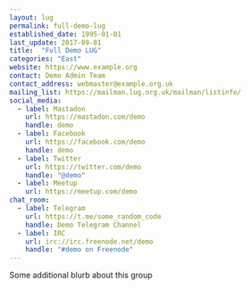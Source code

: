 ```yaml
---
layout: lug
permalink: full-demo-lug
established_date: 1995-01-01
last_update: 2017-09-01
title:  "Full Demo LUG"
categories: "East"
website: https://www.example.org
contact: Demo Admin Team
contact_address: webmaster@example.org.uk
mailing_list: https://mailman.lug.org.uk/mailman/listinfo/
social_media:
  - label: Mastadon
    url: https://mastadon.com/demo
    handle: demo
  - label: Facebook
    url: https://facebook.com/demo
    handle: demo
  - label: Twitter
    url: https://twitter.com/demo
    handle: "@demo"
  - label: Meetup
    url: https://meetup.com/demo
chat_room:
  - label: Telegram
    url: https://t.me/some_random_code
    handle: Demo Telegram Channel
  - label: IRC
    url: irc://irc.freenode.net/demo
    handle: "#demo on Freenode"
---
```

Some additional blurb about this group
